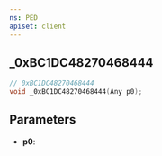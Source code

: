 ```yaml
---
ns: PED
apiset: client
---
```

## _0xBC1DC48270468444

```c
// 0xBC1DC48270468444
void _0xBC1DC48270468444(Any p0);
```


## Parameters
* **p0**:



